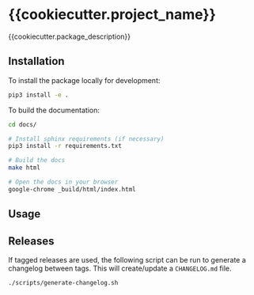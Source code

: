 # {{cookiecutter.project_name}}

{{cookiecutter.package_description}}

## Installation

To install the package locally for development:

```bash
pip3 install -e .
```

To build the documentation:

```bash
cd docs/

# Install sphinx requirements (if necessary)
pip3 install -r requirements.txt

# Build the docs
make html

# Open the docs in your browser
google-chrome _build/html/index.html
```

## Usage

## Releases

If tagged releases are used, the following script can be run to generate a changelog between tags. This will create/update a `CHANGELOG.md` file.

```bash
./scripts/generate-changelog.sh
```
